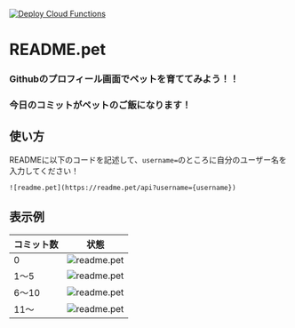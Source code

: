 [![Deploy Cloud Functions](https://github.com/impostor-syndromes/README.pet/actions/workflows/deploy-cloudfunctions.yml/badge.svg)](https://github.com/impostor-syndromes/README.pet/actions/workflows/deploy-cloudfunctions.yml)

# README.pet
### Githubのプロフィール画面でペットを育ててみよう！！
### 今日のコミットがペットのご飯になります！

## 使い方

READMEに以下のコードを記述して、`username=`のところに自分のユーザー名を入力してください！

```
![readme.pet](https://readme.pet/api?username={username})
```

## 表示例

| コミット数 | 状態 |
|--------|--------|
| 0 | ![readme.pet](https://readme.pet/view-sample?contributions=0&param=1) |
| 1〜5 | ![readme.pet](https://readme.pet/view-sample?contributions=1&param=1) |
| 6〜10 | ![readme.pet](https://readme.pet/view-sample?contributions=6&param=1) |
| 11〜 | ![readme.pet](https://readme.pet/view-sample?contributions=11&param=1) | 
